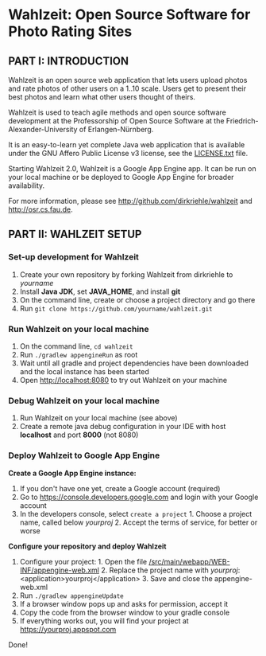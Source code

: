 # Wahlzeit: Open Source Software for Photo Rating Sites



## PART I: INTRODUCTION

Wahlzeit is an open source web application that lets users upload photos and rate photos of other users on a 1..10 scale. Users get to present their best photos and learn what other users thought of theirs. 

Wahlzeit is used to teach agile methods and open source software development at the Professorship of Open Source Software at the Friedrich-Alexander-University of Erlangen-Nürnberg.

It is an easy-to-learn yet complete Java web application that is available under the GNU Affero Public License v3 license, see the [LICENSE.txt](/LICENSE.txt) file.

Starting Wahlzeit 2.0, Wahlzeit is a Google App Engine app. It can be run on your local machine or be deployed to Google App Engine for broader availability.

For more information, please see http://github.com/dirkriehle/wahlzeit and http://osr.cs.fau.de.



## PART II: WAHLZEIT SETUP

### Set-up development for Wahlzeit

  1. Create your own repository by forking Wahlzeit from dirkriehle to *yourname*
  2. Install **Java JDK**, set **JAVA_HOME**, and install **git**
  3. On the command line, create or choose a project directory and go there 
  4. Run ```git clone https://github.com/yourname/wahlzeit.git```


### Run Wahlzeit on your local machine
  1. On the command line, ```cd wahlzeit```
  2. Run ```./gradlew appengineRun``` as root
  3. Wait until all gradle and project dependencies have been downloaded and the local instance has been started
  4. Open [http://localhost:8080](http://localhost:8080) to try out Wahlzeit on your machine


### Debug Wahlzeit on your local machine
  1. Run Wahlzeit on your local machine (see above)
  2. Create a remote java debug configuration in your IDE with host **localhost** and port **8000** (not 8080)


### Deploy Wahlzeit to Google App Engine

**Create a Google App Engine instance:**
  1. If you don't have one yet, create a Google account (required)
  2. Go to https://console.developers.google.com and login with your Google account
  3. In the developers console, select ```create a project```
    1. Choose a project name, called below *yourproj*
    2. Accept the terms of service, for better or worse

**Configure your repository and deploy Wahlzeit**
  1. Configure your project:
    1. Open the file [/src/main/webapp/WEB-INF/appengine-web.xml](/src/main/webapp/WEB-INF/appengine-web.xml)
    2. Replace the project name with *yourproj*: \<application\>yourproj\</application\>
    3. Save and close the appengine-web.xml
  2. Run ```./gradlew appengineUpdate```
  3. If a browser window pops up and asks for permission, accept it
  4. Copy the code from the browser window to your gradle console
  5. If everything works out, you will find your project at https://yourproj.appspot.com

Done!
